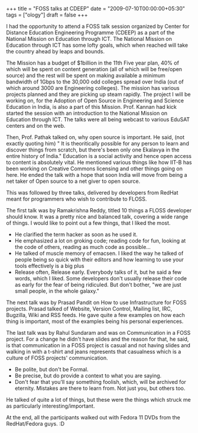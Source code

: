 +++
title = "FOSS talks at CDEEP"
date = "2009-07-10T00:00:00+05:30"
tags = ["ology"]
draft = false
+++

I had the opportunity to attend a FOSS talk session organized by
Center for Distance Education Engineering Programme (CDEEP) as a
part of the National Mission on Education through ICT. The
National Mission on Education through ICT has some lofty goals,
which when reached will take the country ahead by leaps and
bounds.

The Mission has a budget of $1billion in the 11th Five year plan,
40% of which will be spent on content generation (all of which
will be free/open source) and the rest will be spent on making
available a minimum bandwidth of 1Gbps to the 30,000 odd colleges
spread over India (out of which around 3000 are Engineering
colleges). The mission has various projects planned and they are
picking up steam rapidly. The project I will be working on, for
the Adoption of Open Source in Engineering and Science Education
in India, is also a part of this Mission. Prof. Kannan had kick
started the session with an introduction to the National Mission
on Education through ICT. The talks were all being webcast to
various EduSAT centers and on the web.

Then, Prof. Pathak talked on, why open source is important. He
said, (not exactly quoting him) " It is theoritically possible for
any person to learn and discover things from scratch, but there's
been only one Ekalavya in the entire history of India." Education
is a social activity and hence open access to content is
absolutely vital. He mentioned various things like how IIT-B has
been working on Creative Commons licensing and other things going
on here. He ended the talk with a hope that soon India will move
from being a net taker of Open source to a net giver to open
source.

This was followed by three talks, delivered by developers from
RedHat meant for programmers who wish to contribute to FLOSS.

The first talk was by Ramakrishna Reddy, titled 10 things a FLOSS
developer should know. It was a pretty nice and balanced talk,
covering a wide range of things. I would like to point out a few
things, that I liked the most.

-   He clarified the term hacker as soon as he used it.
-   He emphasized a lot on groking code; reading code for fun,
    looking at the code of others, reading as much code as
    possible...
-   He talked of muscle memory of emacsen. I liked the way he talked
    of people being so quick with their editors and how learning to
    use your tools effectively is a big plus
-   Release often, Release early. Everybody talks of it, but he said
    a few words, which I liked. Some developers don't usually
    release their code as early for the fear of being ridiculed. But
    don't bother, "we are just small people, in the whole galaxy."

The next talk was by Prasad Pandit on How to use Infrastructure
for FOSS projects. Prasad talked of Website, Version Control,
Mailing list, IRC, Bugzilla, Wiki and RSS feeds. He gave quite a
few examples on how each thing is important, most of the examples
being his personal experiences.

The last talk was by Rahul Sundaram and was on Communication in a
FOSS project. For a change he didn't have slides and the reason
for that, he said, is that communication in a FOSS project is
casual and not having slides and walking in with a t-shirt and
jeans represents that casualness which is a culture of FOSS
projects' communication.

-   Be polite, but don't be Formal.
-   Be precise, but do provide a context to what you are saying.
-   Don't fear that you'll say something foolish, which, will be
    archived for eternity. Mistakes are there to learn from. Not
    just you, but others too.

He talked of quite a lot of things, but these were the things
which struck me as particularly interesting/important.

At the end, all the participants walked out with Fedora 11 DVDs
from the RedHat/Fedora guys. :D
